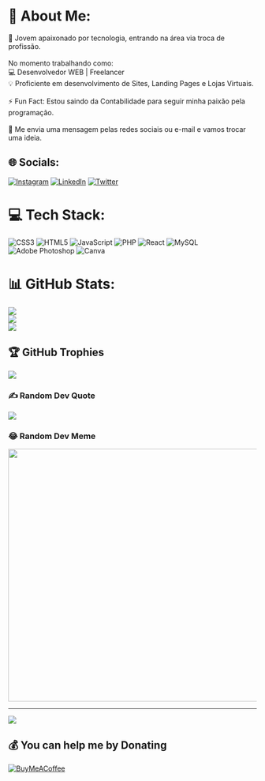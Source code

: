 # 💫 About Me:
🌱 Jovem apaixonado por tecnologia, entrando na área via troca de profissão.<br><br>No momento trabalhando como:<br>💻 Desenvolvedor WEB | Freelancer<br>💡 Proficiente em desenvolvimento de Sites, Landing Pages e Lojas Virtuais.<br><br>⚡ Fun Fact: Estou saindo da Contabilidade para seguir minha paixão pela programação.<br><br>💬 Me envia uma mensagem pelas redes sociais ou e-mail e vamos trocar uma ideia.


## 🌐 Socials:
[![Instagram](https://img.shields.io/badge/Instagram-%23E4405F.svg?logo=Instagram&logoColor=white)](https://instagram.com/wesleyiepsen) [![LinkedIn](https://img.shields.io/badge/LinkedIn-%230077B5.svg?logo=linkedin&logoColor=white)](https://linkedin.com/in/wesleyiepsen) [![Twitter](https://img.shields.io/badge/Twitter-%231DA1F2.svg?logo=Twitter&logoColor=white)](https://twitter.com/IepsenWesley) 

# 💻 Tech Stack:
![CSS3](https://img.shields.io/badge/css3-%231572B6.svg?style=for-the-badge&logo=css3&logoColor=white) ![HTML5](https://img.shields.io/badge/html5-%23E34F26.svg?style=for-the-badge&logo=html5&logoColor=white) ![JavaScript](https://img.shields.io/badge/javascript-%23323330.svg?style=for-the-badge&logo=javascript&logoColor=%23F7DF1E) ![PHP](https://img.shields.io/badge/php-%23777BB4.svg?style=for-the-badge&logo=php&logoColor=white) ![React](https://img.shields.io/badge/react-%2320232a.svg?style=for-the-badge&logo=react&logoColor=%2361DAFB) ![MySQL](https://img.shields.io/badge/mysql-%2300f.svg?style=for-the-badge&logo=mysql&logoColor=white) ![Adobe Photoshop](https://img.shields.io/badge/adobephotoshop-%2331A8FF.svg?style=for-the-badge&logo=adobephotoshop&logoColor=white) ![Canva](https://img.shields.io/badge/Canva-%2300C4CC.svg?style=for-the-badge&logo=Canva&logoColor=white)
# 📊 GitHub Stats:
![](https://github-readme-stats.vercel.app/api?username=Wesley-Inspire&theme=radical&hide_border=false&include_all_commits=false&count_private=false)<br/>
![](https://github-readme-streak-stats.herokuapp.com/?user=Wesley-Inspire&theme=radical&hide_border=false)<br/>
![](https://github-readme-stats.vercel.app/api/top-langs/?username=Wesley-Inspire&theme=radical&hide_border=false&include_all_commits=false&count_private=false&layout=compact)

## 🏆 GitHub Trophies
![](https://github-profile-trophy.vercel.app/?username=Wesley-Inspire&theme=radical&no-frame=false&no-bg=true&margin-w=4)

### ✍️ Random Dev Quote
![](https://quotes-github-readme.vercel.app/api?type=horizontal&theme=radical)

### 😂 Random Dev Meme
<img src="https://random-memer.herokuapp.com/" width="512px"/>

---
[![](https://visitcount.itsvg.in/api?id=Wesley-Inspire&icon=0&color=0)](https://visitcount.itsvg.in)

  ## 💰 You can help me by Donating
  [![BuyMeACoffee](https://img.shields.io/badge/Buy%20Me%20a%20Coffee-ffdd00?style=for-the-badge&logo=buy-me-a-coffee&logoColor=black)](https://buymeacoffee.com/wesleyy8) 

  
<!-- Proudly created with GPRM ( https://gprm.itsvg.in ) -->
